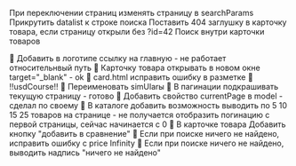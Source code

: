 При переключении страниц изменять страницу в searchParams
Прикрутить datalist к строке поиска
Поставить 404 заглушку в карточку товара, если страницу открыли без ?id=42
Поиск внутри карточки товаров

🎉 Добавить в логотипе ссылку на главную - не работает относительнвый путь
🎉 Карточку товара открывать в новом окне target="\_blank" - ok
🎉 card.html исправить ошибку в разметке
🎉 !!usdCourse!!
🎉 Переименовать simUlarы
🎉 В пагинации подкрашивать текущую страницу - готово
🎉 Добавить свойство currentPage в model - сделал по своему
🎉 В каталоге добавить возможность выводить по 5 10 15 25 товаров на странице - не получается отобразить погинацию с первой страницы, сейчас начинается с 0
🎉 В карточке товара Добавить кнопку "добавить в сравнение"
🎉 Если при поиске ничего не найдено, исправить ошибку с price Infinity
🎉 Если при поиске ничего не найдено, выводить надпись "ничего не найдено"
